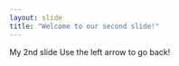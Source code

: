 ```yaml
---
layout: slide
title: "Welcome to our second slide!"
---
```

My 2nd slide
Use the left arrow to go back!
